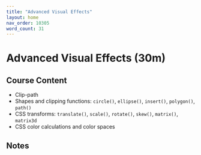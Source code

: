 ```yaml
---
title: "Advanced Visual Effects"
layout: home
nav_order: 10305
word_count: 31
---
```

# Advanced Visual Effects (30m)

## Course Content

- Clip-path
- Shapes and clipping functions: `circle()`, `ellipse()`, `insert()`, `polygon()`, `path()`
- CSS transforms: `translate()`, `scale()`, `rotate()`, `skew()`, `matrix()`, `matrix3d`
- CSS color calculations and color spaces

## Notes













